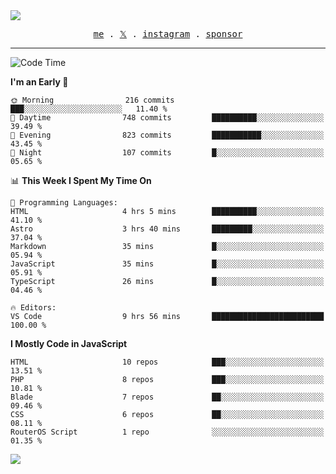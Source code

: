 <img style="bottom: 800px;" src="https://imgur.com/rilHVxA.png"/>
<p align="center">
  <samp>
    <a href="https://fayln.com">me</a> .
    <!-- <a href="https://fayln.com/projects">projects</a> . -->
    <a href="https://go.fayln.com/twitter">𝕏</a> .
    <a href="https://go.fayln.com/instagram">instagram</a> .
<!--     <a href="https://go.fayln.com/polywork">polywork</a> . -->
    <a href="https://github.com/sponsors/faridhnzz">sponsor</a>
  </samp>
</p>

---
<!--START_SECTION:waka-->
![Code Time](http://img.shields.io/badge/Code%20Time-3%2C417%20hrs%2011%20mins-blue)

**I'm an Early 🐤** 

```text
🌞 Morning                216 commits         ███░░░░░░░░░░░░░░░░░░░░░░   11.40 % 
🌆 Daytime                748 commits         ██████████░░░░░░░░░░░░░░░   39.49 % 
🌃 Evening                823 commits         ███████████░░░░░░░░░░░░░░   43.45 % 
🌙 Night                  107 commits         █░░░░░░░░░░░░░░░░░░░░░░░░   05.65 % 
```


📊 **This Week I Spent My Time On** 

```text
💬 Programming Languages: 
HTML                     4 hrs 5 mins        ██████████░░░░░░░░░░░░░░░   41.10 % 
Astro                    3 hrs 40 mins       █████████░░░░░░░░░░░░░░░░   37.04 % 
Markdown                 35 mins             █░░░░░░░░░░░░░░░░░░░░░░░░   05.94 % 
JavaScript               35 mins             █░░░░░░░░░░░░░░░░░░░░░░░░   05.91 % 
TypeScript               26 mins             █░░░░░░░░░░░░░░░░░░░░░░░░   04.46 % 

🔥 Editors: 
VS Code                  9 hrs 56 mins       █████████████████████████   100.00 % 
```

**I Mostly Code in JavaScript** 

```text
HTML                     10 repos            ███░░░░░░░░░░░░░░░░░░░░░░   13.51 % 
PHP                      8 repos             ███░░░░░░░░░░░░░░░░░░░░░░   10.81 % 
Blade                    7 repos             ██░░░░░░░░░░░░░░░░░░░░░░░   09.46 % 
CSS                      6 repos             ██░░░░░░░░░░░░░░░░░░░░░░░   08.11 % 
RouterOS Script          1 repo              ░░░░░░░░░░░░░░░░░░░░░░░░░   01.35 % 
```




<!--END_SECTION:waka-->

![](https://hit.yhype.me/github/profile?user_id=29797712)
